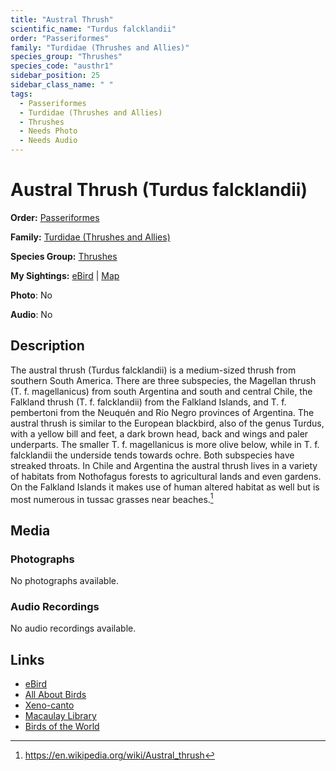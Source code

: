 ```yaml
---
title: "Austral Thrush"
scientific_name: "Turdus falcklandii"
order: "Passeriformes"
family: "Turdidae (Thrushes and Allies)"
species_group: "Thrushes"
species_code: "austhr1"
sidebar_position: 25
sidebar_class_name: " "
tags: 
  - Passeriformes
  - Turdidae (Thrushes and Allies)
  - Thrushes
  - Needs Photo
  - Needs Audio
---
```


# Austral Thrush (Turdus falcklandii)

**Order:** [Passeriformes](/tags/passeriformes)

**Family:** [Turdidae (Thrushes and Allies)](/tags/turdidae-thrushes-and-allies)

**Species Group:** [Thrushes](/tags/thrushes)

**My Sightings:** [eBird](https://ebird.org/lifelist?r=world&time=life&spp=austhr1) | [Map](/map?species_code=austhr1)

**Photo**: No 

**Audio**: No

## Description
The austral thrush (Turdus falcklandii) is a medium-sized thrush from southern South America. There are three subspecies, the Magellan thrush (T. f. magellanicus) from south Argentina and south and central Chile, the Falkland thrush (T. f. falcklandii) from the Falkland Islands, and T. f. pembertoni from the Neuquén and Río Negro provinces of Argentina.
The austral thrush is similar to the European blackbird, also of the genus Turdus, with a yellow bill and feet, a dark brown head, back and wings and paler underparts. The smaller T. f. magellanicus is more olive below, while in  T. f. falcklandii the underside tends towards ochre. Both subspecies have streaked throats.
In Chile and Argentina the austral thrush lives in a variety of habitats from Nothofagus forests to agricultural lands and even gardens. On the Falkland Islands it makes use of human altered habitat as well but is most numerous in tussac grasses near beaches.[^1]

[^1]: https://en.wikipedia.org/wiki/Austral_thrush

## Media
### Photographs
No photographs available.

### Audio Recordings
No audio recordings available.

## Links
* [eBird](https://ebird.org/species/austhr1) 
* [All About Birds](https://www.allaboutbirds.org/guide/austhr1) 
* [Xeno-canto](https://www.xeno-canto.org/species/turdus-falcklandii) 
* [Macaulay Library](https://search.macaulaylibrary.org/catalog?taxonCode=austhr1&sort=rating_rank_desc)
* [Birds of the World](https://birdsoftheworld.org/bow/species/austhr1)
